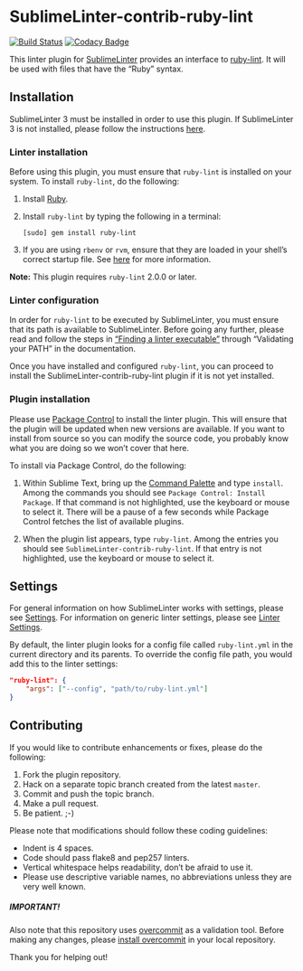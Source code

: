 SublimeLinter-contrib-ruby-lint
================================

[![Build Status](https://travis-ci.org/jawshooah/SublimeLinter-contrib-ruby-lint.svg?branch=master)](https://travis-ci.org/jawshooah/SublimeLinter-contrib-ruby-lint)
[![Codacy Badge](https://www.codacy.com/project/badge/fe2c9325e1f34ecfb8dbc79012e2c719)](https://www.codacy.com/public/haginsjosh/SublimeLinter-contrib-ruby-lint)

This linter plugin for [SublimeLinter][docs] provides an interface to [ruby-lint](https://github.com/YorickPeterse/ruby-lint). It will be used with files that have the “Ruby” syntax.

## Installation
SublimeLinter 3 must be installed in order to use this plugin. If SublimeLinter 3 is not installed, please follow the instructions [here][installation].

### Linter installation
Before using this plugin, you must ensure that `ruby-lint` is installed on your system. To install `ruby-lint`, do the following:

1. Install [Ruby](http://www.ruby-lang.org).

1. Install `ruby-lint` by typing the following in a terminal:
   ```
   [sudo] gem install ruby-lint
   ```

1. If you are using `rbenv` or `rvm`, ensure that they are loaded in your shell’s correct startup file. See [here](http://sublimelinter.readthedocs.org/en/latest/troubleshooting.html#shell-startup-files) for more information.


**Note:** This plugin requires `ruby-lint` 2.0.0 or later.

### Linter configuration
In order for `ruby-lint` to be executed by SublimeLinter, you must ensure that its path is available to SublimeLinter. Before going any further, please read and follow the steps in [“Finding a linter executable”](http://sublimelinter.readthedocs.org/en/latest/troubleshooting.html#finding-a-linter-executable) through “Validating your PATH” in the documentation.

Once you have installed and configured `ruby-lint`, you can proceed to install the SublimeLinter-contrib-ruby-lint plugin if it is not yet installed.

### Plugin installation
Please use [Package Control][pc] to install the linter plugin. This will ensure that the plugin will be updated when new versions are available. If you want to install from source so you can modify the source code, you probably know what you are doing so we won’t cover that here.

To install via Package Control, do the following:

1. Within Sublime Text, bring up the [Command Palette][cmd] and type `install`. Among the commands you should see `Package Control: Install Package`. If that command is not highlighted, use the keyboard or mouse to select it. There will be a pause of a few seconds while Package Control fetches the list of available plugins.

1. When the plugin list appears, type `ruby-lint`. Among the entries you should see `SublimeLinter-contrib-ruby-lint`. If that entry is not highlighted, use the keyboard or mouse to select it.

## Settings
For general information on how SublimeLinter works with settings, please see [Settings][settings]. For information on generic linter settings, please see [Linter Settings][linter-settings].

By default, the linter plugin looks for a config file called `ruby-lint.yml` in the current directory and its parents. To override the config file path, you would add this to the linter settings:

```json
"ruby-lint": {
    "args": ["--config", "path/to/ruby-lint.yml"]
}
```

## Contributing
If you would like to contribute enhancements or fixes, please do the following:

1. Fork the plugin repository.
1. Hack on a separate topic branch created from the latest `master`.
1. Commit and push the topic branch.
1. Make a pull request.
1. Be patient.  ;-)

Please note that modifications should follow these coding guidelines:

- Indent is 4 spaces.
- Code should pass flake8 and pep257 linters.
- Vertical whitespace helps readability, don’t be afraid to use it.
- Please use descriptive variable names, no abbreviations unless they are very well known.

##### IMPORTANT!
Also note that this repository uses [overcommit](https://github.com/causes/overcommit) as a validation tool. Before making any changes, please [install overcommit](https://github.com/causes/overcommit#installation) in your local repository.

Thank you for helping out!

[docs]: http://sublimelinter.readthedocs.org
[installation]: http://sublimelinter.readthedocs.org/en/latest/installation.html
[locating-executables]: http://sublimelinter.readthedocs.org/en/latest/usage.html#how-linter-executables-are-located
[pc]: https://sublime.wbond.net/installation
[cmd]: http://docs.sublimetext.info/en/sublime-text-3/extensibility/command_palette.html
[settings]: http://sublimelinter.readthedocs.org/en/latest/settings.html
[linter-settings]: http://sublimelinter.readthedocs.org/en/latest/linter_settings.html
[inline-settings]: http://sublimelinter.readthedocs.org/en/latest/settings.html#inline-settings
